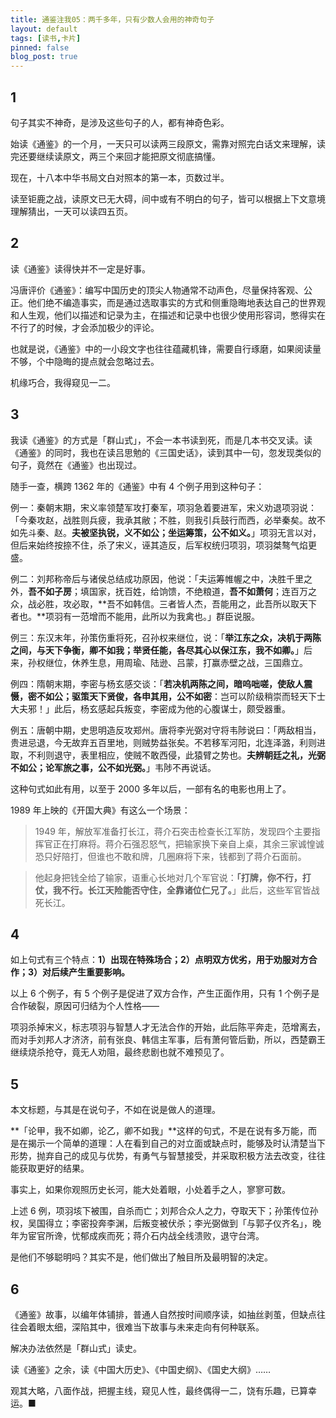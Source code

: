 ```yaml
---
title: 通鉴注我05：两千多年，只有少数人会用的神奇句子
layout: default
tags: [读书,卡片]
pinned: false
blog_post: true
---
```



## 1

句子其实不神奇，是涉及这些句子的人，都有神奇色彩。

始读《通鉴》的一个月，一天只可以读两三段原文，需靠对照完白话文来理解，读完还要继续读原文，两三个来回才能把原文彻底搞懂。

现在，十八本中华书局文白对照本的第一本，页数过半。

读至钜鹿之战，读原文已无大碍，间中或有不明白的句子，皆可以根据上下文意境理解猜出，一天可以读四五页。

## 2

读《通鉴》读得快并不一定是好事。

冯唐评价《通鉴》：编写中国历史的顶尖人物通常不动声色，尽量保持客观、公正。他们绝不编造事实，而是通过选取事实的方式和侧重隐晦地表达自己的世界观和人生观，他们以描述和记录为主，在描述和记录中也很少使用形容词，憋得实在不行了的时候，才会添加极少的评论。

也就是说，《通鉴》中的一小段文字也往往蕴藏机锋，需要自行琢磨，如果阅读量不够，个中隐晦的提点就会忽略过去。

机缘巧合，我得窥见一二。

## 3

我读《通鉴》的方式是「群山式」，不会一本书读到死，而是几本书交叉读。读《通鉴》的同时，我也在读吕思勉的《三国史话》，读到其中一句，忽发现类似的句子，竟然在《通鉴》也出现过。

随手一查，横跨 1362 年的《通鉴》中有 4 个例子用到这种句子：

例一：秦朝末期，宋义率领楚军攻打秦军，项羽急着要进军，宋义劝退项羽说：「今秦攻赵，战胜则兵疲，我承其敝；不胜，则我引兵鼓行而西，必举秦矣。故不如先斗秦、赵。**夫被坚执锐，义不如公；坐运筹策，公不如义。**」项羽无言以对，但后来始终按捺不住，杀了宋义，诬其造反，后军权统归项羽，项羽桀骜气焰更盛。

例二：刘邦称帝后与诸侯总结成功原因，他说：「夫运筹帷幄之中，决胜千里之外，**吾不如子房**；填国家，抚百姓，给饷馈，不绝粮道，**吾不如萧何**；连百万之众，战必胜，攻必取，**吾不如韩信。三者皆人杰，吾能用之，此吾所以取天下者也。**项羽有一范增而不能用，此所以为我禽也。」群臣说服。

例三：东汉末年，孙策伤重将死，召孙权来继位，说：「**举江东之众，决机于两陈之间，与天下争衡，卿不如我；举贤任能，各尽其心以保江东，我不如卿。**」后来，孙权继位，休养生息，用周瑜、陆逊、吕蒙，打赢赤壁之战，三国鼎立。

例四：隋朝末期，李密与杨玄感交谈：「**若决机两陈之间，暗呜咄嗟，使敌人震慑，密不如公；驱策天下贤俊，各申其用，公不如密**：岂可以阶级稍崇而轻天下士大夫邪！」此后，杨玄感起兵叛变，李密成为他的心腹谋士，颇受器重。

例五：唐朝中期，史思明造反攻郑州。唐将李光弼对守将韦陟说曰：「两敌相当，贵进忌退，今无故弃五百里地，则贼势益张矣。不若移军河阳，北连泽潞，利则进取，不利则退守，表里相应，使贼不敢西侵，此猿臂之势也。**夫辨朝廷之礼，光弼不如公；论军旅之事，公不如光弼。**」韦陟不再说话。

这种句式如此有用，以至于 2000 多年以后，一部有名的电影也用上了。

1989 年上映的《开国大典》有这么一个场景：

> 1949 年，解放军准备打长江，蒋介石突击检查长江军防，发现四个主要指挥官正在打麻将。蒋介石强忍怒气，把输家换下亲自上桌，其余三家诚惶诚恐只好陪打，但谁也不敢和牌，几圈麻将下来，钱都到了蒋介石面前。

> 他起身把钱全给了输家，语重心长地对几个军官说：**「打牌，你不行，打仗，我不行。长江天险能否守住，全靠诸位仁兄了。**」此后，这些军官皆战死长江。

## 4

如上句式有三个特点：**1）出现在特殊场合；2）点明双方优劣，用于劝服对方合作；3）对后续产生重要影响。**

以上 6 个例子，有 5 个例子是促进了双方合作，产生正面作用，只有 1 个例子是合作破裂，原因可归结为个人性格——

项羽杀掉宋义，标志项羽与智慧人才无法合作的开始，此后陈平奔走，范增离去，而对手刘邦人才济济，前有张良、韩信主军事，后有萧何管后勤，所以，西楚霸王继续烧杀抢夺，竟无人劝阻，最终悲剧也就不难预见了。

## 5

本文标题，与其是在说句子，不如在说是做人的道理。

**「论甲，我不如卿，论乙，卿不如我」**这样的句式，不是在说有多万能，而是在揭示一个简单的道理：人在看到自己的对立面或缺点时，能够及时认清楚当下形势，抛弃自己的成见与优势，有勇气与智慧接受，并采取积极方法去改变，往往能获取更好的结果。

事实上，如果你观照历史长河，能大处着眼，小处着手之人，寥寥可数。

上述 6 例，项羽垓下被围，自杀而亡；刘邦合众人之力，夺取天下；孙策传位孙权，吴国得立；李密投奔李渊，后叛变被伏杀；李光弼做到「与郭子仪齐名」，晚年为宦官所谗，忧郁成疾而死；蒋介石内战全线溃败，退守台湾。

是他们不够聪明吗？其实不是，他们做出了触目所及最明智的决定。

## 6

《通鉴》故事，以编年体铺排，普通人自然按时间顺序读，如抽丝剥茧，但缺点往往会着眼太细，深陷其中，很难当下故事与未来走向有何种联系。

解决办法依然是「群山式」读史。

读《通鉴》之余，读《中国大历史》、《中国史纲》、《国史大纲》……

观其大略，八面作战，把握主线，窥见人性，最终偶得一二，饶有乐趣，已算幸运。■


